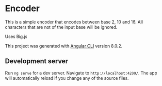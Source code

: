 # Encoder

This is a simple encoder that encodes between base 2, 10 and 16. All characters that are not of the input base will be ignored.

Uses Big.js

This project was generated with [Angular CLI](https://github.com/angular/angular-cli) version 8.0.2.

## Development server

Run `ng serve` for a dev server. Navigate to `http://localhost:4200/`. The app will automatically reload if you change any of the source files.
